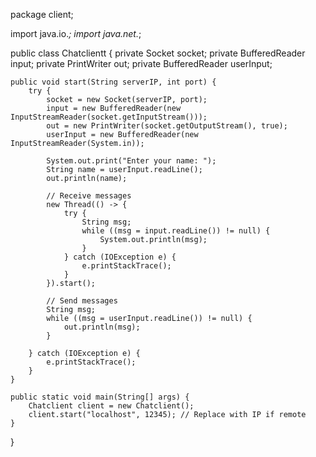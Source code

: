 package client;

import java.io.*;
import java.net.*;

public class Chatclientt {
    private Socket socket;
    private BufferedReader input;
    private PrintWriter out;
    private BufferedReader userInput;

    public void start(String serverIP, int port) {
        try {
            socket = new Socket(serverIP, port);
            input = new BufferedReader(new InputStreamReader(socket.getInputStream()));
            out = new PrintWriter(socket.getOutputStream(), true);
            userInput = new BufferedReader(new InputStreamReader(System.in));

            System.out.print("Enter your name: ");
            String name = userInput.readLine();
            out.println(name);

            // Receive messages
            new Thread(() -> {
                try {
                    String msg;
                    while ((msg = input.readLine()) != null) {
                        System.out.println(msg);
                    }
                } catch (IOException e) {
                    e.printStackTrace();
                }
            }).start();

            // Send messages
            String msg;
            while ((msg = userInput.readLine()) != null) {
                out.println(msg);
            }

        } catch (IOException e) {
            e.printStackTrace();
        }
    }

    public static void main(String[] args) {
        Chatclient client = new Chatclient();
        client.start("localhost", 12345); // Replace with IP if remote
    }
}
